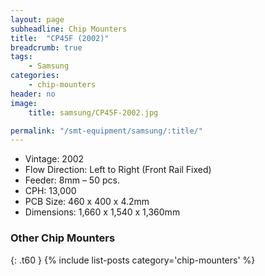 ```yaml
---
layout: page
subheadline: Chip Mounters
title:  "CP45F (2002)"
breadcrumb: true
tags:
    - Samsung
categories:
    - chip-mounters
header: no
image:
    title: samsung/CP45F-2002.jpg

permalink: "/smt-equipment/samsung/:title/"
---
```


- Vintage: 2002
- Flow Direction: Left to Right (Front Rail Fixed)
- Feeder: 8mm – 50 pcs.
- CPH: 13,000
- PCB Size: 460 x 400 x 4.2mm
- Dimensions: 1,660 x 1,540 x 1,360mm

### Other Chip Mounters ###
{: .t60 }
{% include list-posts category='chip-mounters' %}
